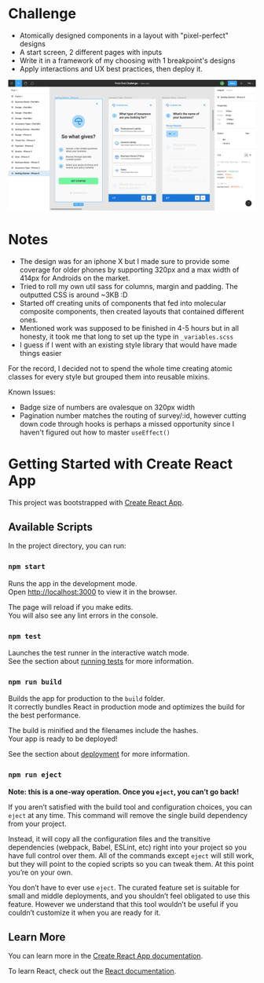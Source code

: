 # Challenge
- Atomically designed components in a layout with "pixel-perfect" designs
- A start screen, 2 different pages with inputs
- Write it in a framework of my choosing with 1 breakpoint's designs
- Apply interactions and UX best practices, then deploy it.

![Design for Front end Challenge](./src/assets/img/challenge1.png)

# Notes
- The design was for an iphone X but I made sure to provide some coverage for older phones by supporting 320px and a max width of 414px for Androids on the market.
- Tried to roll my own util sass for columns, margin and padding. The outputted CSS is around ~3KB :D 
- Started off creating units of components that fed into molecular composite components, then created layouts that contained different ones.
-  Mentioned work was supposed to be finished in 4-5 hours but in all honesty, it took me that long to set up the type in `_variables.scss`
- I guess if I went with an existing style library that would have made things easier

For the record, I decided not to spend the whole time creating atomic classes for every style but grouped them into reusable mixins.

Known Issues:
- Badge size of numbers are ovalesque on 320px width
- Pagination number matches the routing of survey/:id, however cutting down code through hooks is perhaps a missed opportunity since I haven't figured out how to master `useEffect()`

# Getting Started with Create React App

This project was bootstrapped with [Create React App](https://github.com/facebook/create-react-app).

## Available Scripts

In the project directory, you can run:

### `npm start`

Runs the app in the development mode.\
Open [http://localhost:3000](http://localhost:3000) to view it in the browser.

The page will reload if you make edits.\
You will also see any lint errors in the console.

### `npm test`

Launches the test runner in the interactive watch mode.\
See the section about [running tests](https://facebook.github.io/create-react-app/docs/running-tests) for more information.

### `npm run build`

Builds the app for production to the `build` folder.\
It correctly bundles React in production mode and optimizes the build for the best performance.

The build is minified and the filenames include the hashes.\
Your app is ready to be deployed!

See the section about [deployment](https://facebook.github.io/create-react-app/docs/deployment) for more information.

### `npm run eject`

**Note: this is a one-way operation. Once you `eject`, you can’t go back!**

If you aren’t satisfied with the build tool and configuration choices, you can `eject` at any time. This command will remove the single build dependency from your project.

Instead, it will copy all the configuration files and the transitive dependencies (webpack, Babel, ESLint, etc) right into your project so you have full control over them. All of the commands except `eject` will still work, but they will point to the copied scripts so you can tweak them. At this point you’re on your own.

You don’t have to ever use `eject`. The curated feature set is suitable for small and middle deployments, and you shouldn’t feel obligated to use this feature. However we understand that this tool wouldn’t be useful if you couldn’t customize it when you are ready for it.

## Learn More

You can learn more in the [Create React App documentation](https://facebook.github.io/create-react-app/docs/getting-started).

To learn React, check out the [React documentation](https://reactjs.org/).
